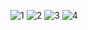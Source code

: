 ![1](screenshots/Screenshot_20240522_110734.jpg) ![2](screenshots/Screenshot_20240522_110753.jpg) ![3](screenshots/IMG-20240522-WA0024.jpg) ![4](screenshots/IMG-20240522-WA0023.jpg)
